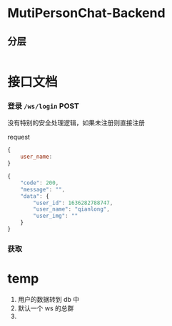 # MutiPersonChat-Backend





## 分层

```

```











# 接口文档



### 登录 `/ws/login` POST

没有特别的安全处理逻辑，如果未注册则直接注册

request

```js
{
	user_name:
}
```



```js
{
    "code": 200,
    "message": "",
    "data": {
        "user_id": 1636282788747,
        "user_name": "qianlong",
        "user_img": ""
    }
}
```





### 获取























# temp



1. 用户的数据转到 db 中
2. 默认一个 ws 的总群
3. 

